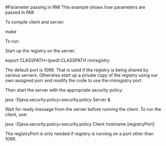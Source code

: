 


#Parameter passing in RMI
This example shows how parameters are passed in RMI

To compile client and server:

make

To run:

Start up the registry on the server.

export CLASSPATH=$(pwd):$CLASSPATH
rmiregistry <port>

The default port is 1099. That is used if the registry is being shared by various
servers. Otherwise start up a private copy of the registry using our own assigned porr and modify
the code to use the rmiregistry port.


Then start the server with the appropriate security policy:

java -Djava.security.policy=security.policy Server &

Wait for ready message from the server before running the client. To run the
client, use:

java -Djava.security.policy=security.policy Client hostname [registryPort]

The registryPort is only needed if registry is running on a port other than 1099.


